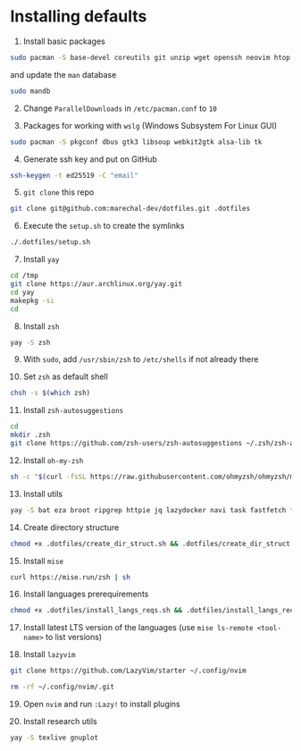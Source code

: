 # Installing defaults

1. Install basic packages

```sh
sudo pacman -S base-devel coreutils git unzip wget openssh neovim htop gdb lldb curl locate tmux whois man-db man-pages
```

and update the `man` database

```sh
sudo mandb
```

2. Change `ParallelDownloads` in `/etc/pacman.conf` to `10`

3. Packages for working with `wslg` (Windows Subsystem For Linux GUI)

```sh
sudo pacman -S pkgconf dbus gtk3 libsoup webkit2gtk alsa-lib tk
```

4. Generate ssh key and put on GitHub

```sh
ssh-keygen -t ed25519 -C "email"
```

5. `git clone` this repo

```sh
git clone git@github.com:marechal-dev/dotfiles.git .dotfiles
```

6. Execute the `setup.sh` to create the symlinks

```sh
./.dotfiles/setup.sh
```

7. Install `yay`

```sh
cd /tmp
git clone https://aur.archlinux.org/yay.git
cd yay
makepkg -si
cd
```

8. Install `zsh`

```sh
yay -S zsh
```

9. With `sudo`, add `/usr/sbin/zsh` to `/etc/shells` if not already there

10. Set `zsh` as default shell

```sh
chsh -s $(which zsh)
```

11. Install `zsh-autosuggestions`

```sh
cd
mkdir .zsh
git clone https://github.com/zsh-users/zsh-autosuggestions ~/.zsh/zsh-autosuggestions
```

12. Install `oh-my-zsh`

```sh
sh -c "$(curl -fsSL https://raw.githubusercontent.com/ohmyzsh/ohmyzsh/master/tools/install.sh)"
```

13. Install utils

```sh
yay -S bat eza broot ripgrep httpie jq lazydocker navi task fastfetch fzf zoxide fd the_silver_searcher lazygit github-cli procs
```

14. Create directory structure

```sh
chmod +x .dotfiles/create_dir_struct.sh && .dotfiles/create_dir_struct.sh
```

15. Install `mise`

```sh
curl https://mise.run/zsh | sh
```

16. Install languages prerequirements

```sh
chmod +x .dotfiles/install_langs_reqs.sh && .dotfiles/install_langs_reqs.sh
```

17. Install latest LTS version of the languages (use `mise ls-remote <tool-name>` to list versions)

18. Install `lazyvim`

```sh
git clone https://github.com/LazyVim/starter ~/.config/nvim
```

```sh
rm -rf ~/.config/nvim/.git
```

19. Open `nvim` and run `:Lazy!` to install plugins

20. Install research utils

```sh
yay -S texlive gnuplot
```
